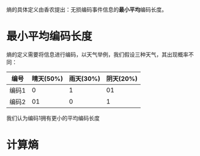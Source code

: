 熵的具体定义由香农提出：无损编码事件信息的**最小平均**编码长度。

# 最小平均编码长度
熵的定义需要将信息进行编码，以天气举例，我们假设三种天气，其出现概率不同：

| 编号  | 晴天(50%) | 雨天(30%) | 阴天(20%) |
| ----- | --------- | --------- | --------- |
| 编码1 | 0         | 1         | 01        |
| 编码2 | 01        | 0         | 1         |


我们认为编码1拥有更小的平均编码长度
# 计算熵